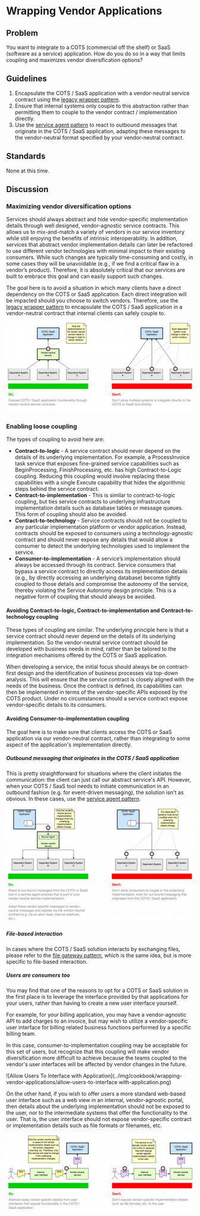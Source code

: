 # Wrapping Vendor Applications

## Problem

You want to integrate to a COTS (commercial off the shelf) or SaaS (software as a service) application.  How do you do so in a way that limits coupling and maximizes vendor diversification options?

## Guidelines

1. Encapsulate the COTS / SaaS application with a vendor-neutral service contract using the [legacy wrapper pattern](http://soapatterns.org/design_patterns/legacy_wrapper).
2. Ensure that internal systems only couple to this abstraction rather than permitting them to couple to the vendor contract / implementation directly.  
3. Use the [service agent pattern](http://soapatterns.org/design_patterns/service_agent) to react to outbound messages that originate in the COTS / SaaS application, adapting these messages to the vendor-neutral format specified by your vendor-neutral contract.

## Standards

None at this time.

## Discussion

### Maximizing vendor diversification options

Services should always abstract and hide vendor-specific implementation details through well
designed, vendor-agnostic service contracts. This allows us to mix-and-match a variety of
vendors in our service inventory while still enjoying the benefits of intrinsic
interoperability. In addition, services that abstract vendor implementation details can
later be refactored to use different vendor technologies with minimal impact to their
existing consumers. While such changes are typically time-consuming and costly, in some cases
they will be unavoidable (e.g., if we find a critical flaw in a vendor’s product). Therefore,
it is absolutely critical that our services are built to embrace this goal and can easily
support such changes.

The goal here is to avoid a situation in which many clients have a direct dependency on the COTS or SaaS application.  Each direct integration will be impacted should you choose to switch vendors. Therefore, use the [legacy wrapper pattern](http://soapatterns.org/design_patterns/legacy_wrapper) to encapsulate the COTS / SaaS application in a vendor-neutral contract that internal clients can safely couple to.

![Vendor Integration Do And Do Not](../img/cookbook/wrapping-vendor-applications/vendor-integration-do-and-do-not.png)

### Enabling loose coupling

The types of coupling to avoid here are:

* **Contract-to-logic** - A service contract should never depend on the details of its
                          underlying implementation. For example, a ProcessInvoice task service that exposes fine-grained service capabilities such as BeginProcessing, FinishProcessing, etc. has high Contract-to-Logic coupling. Reducing this coupling would involve replacing these capabilities with a single Execute capability that hides the algorithmic steps behind the service contract.
* **Contract-to-implementation** - This is similar to contract-to-logic coupling, but ties
                          service contracts to underlying infrastructure implementation details such as database tables or message queues. This form of coupling should also be avoided.
* **Contract-to-technology** - Service contracts should not be coupled to any particular
                          implementation platform or vendor application. Instead, contracts should be exposed to consumers using a technology-agnostic contract and should never expose any details that would allow a consumer to detect the underlying technologies used to implement the service.
* **Consumer-to-implementation** - A service’s implementation should always be accessed through
                          its contract. Service consumers that bypass a service contract to directly access its implementation details (e.g., by directly accessing an underlying database) become tightly coupled to those details and compromise the autonomy of the service, thereby violating the Service Autonomy design principle. This is a negative form of coupling that should always be avoided.

#### Avoiding Contract-to-logic, Contract-to-implementation and Contract-to-technology coupling

These types of coupling are similar. The underlying principle here is that a service contract should never depend on the details of its underlying implementation.  So the vendor-neutral service contract should be developed with business needs in mind, rather than be tailored to the integration mechanisms offered by the COTS or SaaS application.  

When developing a service, the initial focus should always be on contract-first design and the
identification of business processes via top-down analysis. This will ensure that the service contract is closely aligned with the needs of the business. Once the contract is defined, its capabilities can then be implemented in terms of the vendor-specific APIs exposed by the COTS product. Under no circumstances should a service contract expose vendor-specific details to its consumers.

#### Avoiding Consumer-to-implementation coupling

The goal here is to make sure that clients access the COTS or SaaS application via our vendor-neutral contract, rather than integrating to some aspect of the application's implementation directly.

##### Outbound messaging that originates in the COTS / SaaS application

This is pretty straightforward for situations where the client initiates the communication: the client can just call our abstract service's API. However, when your COTS / SaaS tool needs to initiate communication in an outbound fashion (e.g. for event-driven messaging), the solution isn't as obvious. In these cases, use the [service agent pattern](http://soapatterns.org/design_patterns/service_agent).

![Avoid Consumer-to-Implementation Coupling](../img/cookbook/wrapping-vendor-applications/avoid-consumer-to-implementation-coupling.png)

##### File-based interaction
In cases where the COTS / SaaS solution interacts by exchanging files, please refer to the [file gateway pattern](http://soapatterns.org/design_patterns/file_gateway), which is the same idea, but is more specific to file-based interaction.  

##### Users are consumers too

You may find that one of the reasons to opt for a COTS or SaaS solution in the first place is to leverage the interface provided by that applications for your users, rather than having to create a new user interface yourself.  

For example, for your billing application, you may have a vendor-agnostic API to add charges to an invoice, but may wish to utilize a vendor-specific user interface for billing related business functions performed by a specific billing team.

In this case, consumer-to-implementation coupling may be acceptable for this set of users, but recognize that this coupling will make vendor diversification more difficult to achieve because the teams coupled to the vendor's user interfaces will be affected by vendor changes in the future.

![Allow Users To Interface with Application](../img/cookbook/wrapping-vendor-applications/allow-users-to-interface with-application.png)

On the other hand, if you wish to offer users a more standard web-based user interface such as a web view in an internal, vendor-agnostic portal, then details about the underlying implementation should not be exposed to the user, nor to the intermediate systems that offer the functionality to the user.  That is, the user interface should not expose vendor-specific contract or implementation details such as file formats or filenames, etc.

![Avoid User-to-Implementation Coupling](../img/cookbook/wrapping-vendor-applications/avoid-user-to-implementation-coupling.png)
